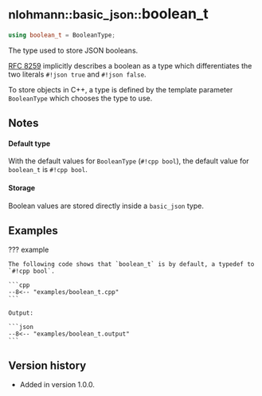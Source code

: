 # <small>nlohmann::basic_json::</small>boolean_t

```cpp
using boolean_t = BooleanType;
```

The type used to store JSON booleans.

[RFC 8259](https://tools.ietf.org/html/rfc8259) implicitly describes a boolean as a type which differentiates the two
literals `#!json true` and `#!json false`.

To store objects in C++, a type is defined by the template parameter  `BooleanType` which chooses the type to use.

## Notes

#### Default type

With the default values for `BooleanType` (`#!cpp bool`), the default value for `boolean_t` is `#!cpp bool`.

#### Storage

Boolean values are stored directly inside a `basic_json` type.

## Examples

??? example

    The following code shows that `boolean_t` is by default, a typedef to `#!cpp bool`.

    ```cpp
    --8<-- "examples/boolean_t.cpp"
    ```

    Output:

    ```json
    --8<-- "examples/boolean_t.output"
    ```

## Version history

- Added in version 1.0.0.
